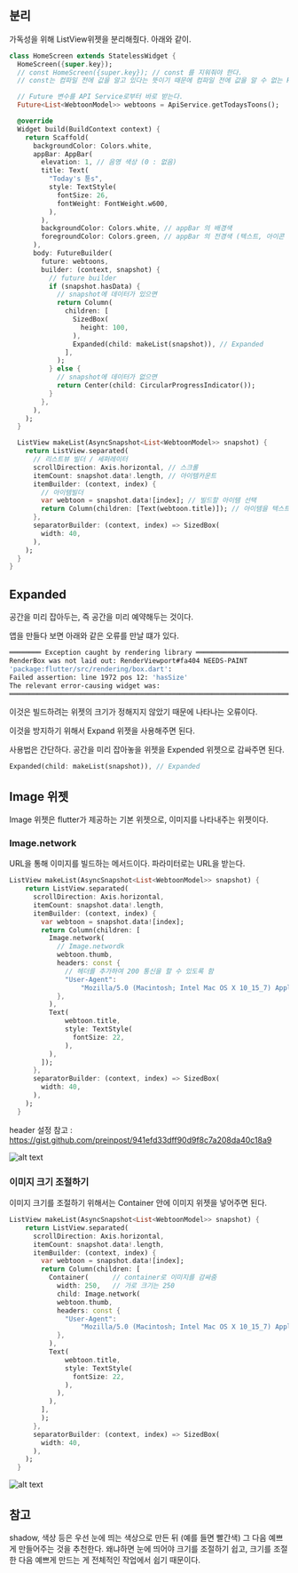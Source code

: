 
## 분리  

가독성을 위해 ListView위젯을 분리해줬다. 아래와 같이.  

```dart
class HomeScreen extends StatelessWidget {
  HomeScreen({super.key});
  // const HomeScreen({super.key}); // const 를 지워줘야 한다.
  // const는 컴파일 전에 값을 알고 있다는 뜻이기 때문에 컴파일 전에 값을 알 수 없는 Future값이 클래스 내에 있으면 const는 사용할 수 없다.

  // Future 변수를 API Service로부터 바로 받는다.
  Future<List<WebtoonModel>> webtoons = ApiService.getTodaysToons();

  @override
  Widget build(BuildContext context) {
    return Scaffold(
      backgroundColor: Colors.white,
      appBar: AppBar(
        elevation: 1, // 음영 색상 (0 : 없음)
        title: Text(
          "Today's 툰s",
          style: TextStyle(
            fontSize: 26,
            fontWeight: FontWeight.w600,
          ),
        ),
        backgroundColor: Colors.white, // appBar 의 배경색
        foregroundColor: Colors.green, // appBar 의 전경색 (텍스트, 아이콘 등)
      ),
      body: FutureBuilder(
        future: webtoons,
        builder: (context, snapshot) {
          // future builder
          if (snapshot.hasData) {
            // snapshot에 데이터가 있으면
            return Column(
              children: [
                SizedBox(
                  height: 100,
                ),
                Expanded(child: makeList(snapshot)), // Expanded
              ],
            );
          } else {
            // snapshot에 데이터가 없으면
            return Center(child: CircularProgressIndicator());
          }
        },
      ),
    );
  }

  ListView makeList(AsyncSnapshot<List<WebtoonModel>> snapshot) {
    return ListView.separated(
      // 리스트뷰 빌더 / 세퍼레이터
      scrollDirection: Axis.horizontal, // 스크롤
      itemCount: snapshot.data!.length, // 아이템카운트
      itemBuilder: (context, index) {
        // 아이템빌더
        var webtoon = snapshot.data![index]; // 빌드할 아이템 선택
        return Column(children: [Text(webtoon.title)]); // 아이템을 텍스트로 나타내준다.
      },
      separatorBuilder: (context, index) => SizedBox(
        width: 40,
      ),
    );
  }
}
```


## Expanded  

공간을 미리 잡아두는, 즉 공간을 미리 예약해두는 것이다.  

앱을 만들다 보면 아래와 같은 오류를 만날 떄가 있다.  

```bash
════════ Exception caught by rendering library ═════════════════════════════════
RenderBox was not laid out: RenderViewport#fa404 NEEDS-PAINT
'package:flutter/src/rendering/box.dart':
Failed assertion: line 1972 pos 12: 'hasSize'
The relevant error-causing widget was:
════════════════════════════════════════════════════════════════════════════════
```

이것은 빌드하려는 위젯의 크기가 정해지지 않았기 때문에 나타나는 오류이다.  

이것을 방지하기 위해서 Expand 위젯을 사용해주면 된다.  

사용법은 간단하다. 공간을 미리 잡아놓을 위젯을 Expended 위젯으로 감싸주면 된다.  

```dart
Expanded(child: makeList(snapshot)), // Expanded
```


## Image 위젯  

Image 위젯은 flutter가 제공하는 기본 위젯으로, 이미지를 나타내주는 위젯이다.  

### Image.network  

URL을 통해 이미지를 빌드하는 메서드이다. 파라미터로는 URL을 받는다.  

```dart
ListView makeList(AsyncSnapshot<List<WebtoonModel>> snapshot) {
    return ListView.separated(
      scrollDirection: Axis.horizontal,
      itemCount: snapshot.data!.length,
      itemBuilder: (context, index) {
        var webtoon = snapshot.data![index];
        return Column(children: [
          Image.network(
            // Image.networdk
            webtoon.thumb,
            headers: const {
              // 헤더를 추가하여 200 통신을 할 수 있도록 함
              "User-Agent":
                  "Mozilla/5.0 (Macintosh; Intel Mac OS X 10_15_7) AppleWebKit/537.36 (KHTML, like Gecko) Chrome/110.0.0.0 Safari/537.36",
            },
          ),
          Text(
              webtoon.title,
              style: TextStyle(
                fontSize: 22,
              ),
          ),
        ]);
      },
      separatorBuilder: (context, index) => SizedBox(
        width: 40,
      ),
    );
  }
```

header 설정 참고 : https://gist.github.com/preinpost/941efd33dff90d9f8c7a208da40c18a9  

![alt text](image-14.png)

### 이미지 크기 조절하기  

이미지 크기를 조절하기 위해서는 Container 안에 이미지 위젯을 넣어주면 된다.  

```dart
ListView makeList(AsyncSnapshot<List<WebtoonModel>> snapshot) {
    return ListView.separated(
      scrollDirection: Axis.horizontal,
      itemCount: snapshot.data!.length,
      itemBuilder: (context, index) {
        var webtoon = snapshot.data![index];
        return Column(children: [
          Container(      // container로 이미지를 감싸줌
            width: 250,   // 가로 크기는 250
            child: Image.network(
            webtoon.thumb,
            headers: const {
              "User-Agent":
                  "Mozilla/5.0 (Macintosh; Intel Mac OS X 10_15_7) AppleWebKit/537.36 (KHTML, like Gecko) Chrome/110.0.0.0 Safari/537.36",
            },
          ),
          Text(
              webtoon.title,
              style: TextStyle(
                fontSize: 22,
              ),
            ),
          ),
        ],
        );
      },
      separatorBuilder: (context, index) => SizedBox(
        width: 40,
      ),
    );
  }
```

![alt text](image-13.png)


## 참고  

shadow, 색상 등은 우선 눈에 띄는 색상으로 만든 뒤 (예를 들면 빨간색) 그 다음 예쁘게 만들어주는 것을 추천한다. 왜냐하면 눈에 띄어야 크기를 조절하기 쉽고, 크기를 조절한 다음 예쁘게 만드는 게 전체적인 작업에서 쉽기 때문이다. 
